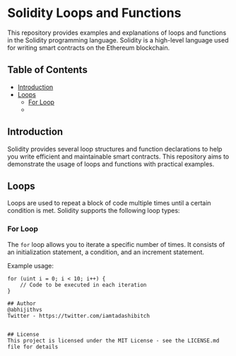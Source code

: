 # Solidity Loops and Functions

This repository provides examples and explanations of loops and functions in the Solidity programming language. Solidity is a high-level language used for writing smart contracts on the Ethereum blockchain.

## Table of Contents

- [Introduction](#introduction)
- [Loops](#loops)
  - [For Loop](#for-loop)
  -

## Introduction

Solidity provides several loop structures and function declarations to help you write efficient and maintainable smart contracts. This repository aims to demonstrate the usage of loops and functions with practical examples.

## Loops

Loops are used to repeat a block of code multiple times until a certain condition is met. Solidity supports the following loop types:

### For Loop

The `for` loop allows you to iterate a specific number of times. It consists of an initialization statement, a condition, and an increment statement.

Example usage:

```solidity
for (uint i = 0; i < 10; i++) {
    // Code to be executed in each iteration
}

## Author
@abhijithvs
Twitter - https://twitter.com/iamtadashibitch


## License
This project is licensed under the MIT License - see the LICENSE.md file for details
